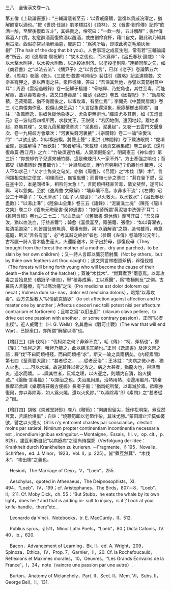 三八　全後漢文卷一九

第五倫《上疏論竇憲》：“三輔論議者至云：‘以貴戚廢錮，當復以貴戚浣濯之，猶解酲當以酒也。’”按《世説·任誕》劉孝標註引《語林》、又《晉書·劉伶傳》記伶“飲酒一斛，至酲後復飲五斗”，其婦責之，伶呪曰：“一飲一斛，五斗解酲”；後世傳爲酒人口實。初意醉酒而復飲酒以醒酒，或由劉伶貪杯，藉口自文，觀此疏乃知其用古法。西俗亦常以酒解酒惡，廋詞曰：“爲狗所嚙，即取此狗之毛燒灰療創”（The hair of the dog that bit you）。人世事理之成反生剋，常有若“三輔論議者”所云，如《逸周書·周祝解》：“故木之伐也，而木爲斧”，《吕氏春秋·論威》：“今以木擊木則拌，以水投水則散，以冰投冰則沉，以塗投塗則陷。”連類同型之句，如《商君書》之“以法去法”、《關尹子》之“以言食言”，已詳《老子》卷論第五六章、《周易》卷論《乾》。《三國志·魏書·明帝紀》裴註引《魏略》記孟達降魏，文帝甚寵狎之，委以西南之任，衆臣或諫，答曰：“吾保其無他，亦譬以蒿箭射蒿中耳”；周密《雲烟過眼録》卷一記鮮于樞語：“骨咄犀、乃蛇角也，其性至毒，而能解毒，蓋以毒攻毒也，故又曰蠱毒犀”；羅泌《路史》卷五《因提紀》下：“劫痼攻積，巴菽殂葛，猶不得而後之，以毒攻毒，有至仁焉”；李開先《中麓閒居集》卷三《江南倭夷作亂、殺傷山東民兵》：“人言捉象還須象，療瘴檳榔出瘴鄉”，自註：“象風而逸，象奴急縱他象捉之，舍象更無術也。”禪語尤多其例，如《五燈會元》卷一波旬爲四祖所困，求救梵王，王説偈：“若因地倒，還因地起。離地求起，終無其理”，又卷九芭蕉繼徹章次：“泥裏倒，泥裏起”，又卷一五雲門文偃章次、卷一九楊歧方會章次：“河裏失錢河裏摝”；《宗鏡録》卷二一論“染愛法門”：“以欲止欲，如以楔出楔，將聲止聲”；惠洪《林間録》卷下載法眼問：“虎項金鈴，是誰解得？”泰欽對：“繫者解得。”朱載瑋《諸真玄奥集成》卷三薛式《還丹復命篇·西江月》之六：“竹破須還竹補，人衰須假鉛全”，明周憲王《神仙會》第三折：“你想却竹子兒還來補竹篩，這是俺煉丹人一家不外”，方士牽强之喻也；而鄭燮《板橋詩鈔·題畫籬竹》：“一片緑陰如洗，護竹何勞荆杞？仍將竹作籬笆，求人不如求己！”又才士隽爽之句矣。亦猶《周書》、《吕覽》之“木伐（擊）木”，言同類相克制之便宜，明理而已，無當風雅；而曹植七步之章曰：“萁在釜下燃，豆在釜中泣，本是同根生，相煎何太急！”，言同類相殘害苦毒，情文斐然，遂可以興、可以怨矣。至於《逸周書·文儆解》：“壤非壤不高，水非水不流”；《左傳》昭公二十年晏子：“以水濟水”；《莊子·人間世》：“以火救火，以水救水”；《吕氏春秋·盡數》：“以湯止沸”；《陸象山全集》卷三五《語録》：“泥裏洗土塊”（陳亮《龍川文集》卷二○《答朱元晦秘書·癸卯通書》：“如俗諺所謂‘黄泥塘中洗彈子’耳”）；《雜阿含經》卷九之二七二：“以血洗血”（《舊唐書·源休傳》義可汗曰：“吾又殺汝，猶以血洗血，汙益甚爾”）；韓愈《喜侯喜至，贈張籍、張徹》：“如以膏濯衣，每漬垢逾染”；則皆謂徒勞無濟、壞事有餘，與“以酒解酒”之類，造句雖肖，命意逕庭，斯又“言各有當”，必“考其辭之終始”者也（參觀《左傳》卷論隱公元年）。古希臘一詩人言木能生産火，火還斷送木，如子出於母，卻復殺母（They brought from the forest the mother of a mother，dry and parched，to be slain by her own children）；又一詩人言即以鷹羽箭射鷹（Not by others，but by thine own feathers art thou caught）；達文齊言林樹資斧柄，斧復伐樹（The forests will bring forth young who will become the cause of their death－the handle of the hatchet）；蓋兼“木伐木”、“燃萁煮豆”兩意焉。以毒攻毒之旨始見於《鶡冠子·環流》，舉“積毒成藥，工以爲醫”，爲“物極則反”之例。古羅馬人言醫療，有“以痛治痛”之法（Pro medicina est dolor dolorem qui necat；Vulnera dum sa-
nas，dolor est medicina doloris），略類“以毒攻毒”。西方先哲教人“以情欲克情欲”（to set affection against affection and to master one by another；Affectus coeceri nec tolli potest nisi per affectum contrarium et fortiorem）；且喻之爲“以釘出釘”（clavum clavo pellere，to drive out one passion with another，or some contrary passion），正同“以楔出楔”。近人威爾士（H. G. Wells）名其書曰《戰可止戰》（The war that will end War），已掛衆口，亦所謂“解酲以酒”也。

【增訂三】《詩·伐柯》：“伐柯如之何？非斧不克”，毛《傳》：“柯、斧柄也”，鄭《箋》：“伐柯之道，唯斧乃能之，此以類求其類也。”正同《逸周書》及達文齊之語；釋“伐”不曰同類相殘，而曰同類相“求”，斯又一喻之具兩柄矣。《内經素問》第七四《至真要大論》：“甚者從之，……從者反治”；王冰註：“夫病之微小者，猶人火也，……可以水滅，故逆其性以折之攻之。病之大甚者，猶龍火也，得濕而炎，遇水而燔。……識其性者，反常之理，以火逐之，則燔灼自消，焰火撲滅。”《論衡·言毒篇》：“以類治之也。夫治風用風，治熱用熱，治邊用蜜丹。”姚秦曇摩耶舍譯《樂瓔珞莊嚴方便經》長者子偈：“猶爲蛇所螫，以毒滅於毒。欲瞋亦復爾，亦以毒除毒，如人爲火燒，還以火炙除。”“以毒除毒”即《素問》之“甚者從之”爾。

【增訂四】胡敬《崇雅堂詩鈔》卷八《鞭筍》：“剥膚但留尖，餘作松明架。煮豆然豆萁，苦語恰堪借”；自註：“燒鞭筍即以老節作柴，其味尤勝。”蒙田謂止淫莫如饜欲，譬之以火熄火（S’ils n’y entroient chastes par consciance，c’estoit moins par satieté. Nimirum propter continentiam incontinentia necessaria est；incendium ignibus extinguitur.－Montaigne，Essais，III. v，op. cit.，p. 825）。諾瓦利斯自記“以病療病”之理尚待探究（Verfolgung der Idee：Krankheit durch Krankheiten zu kurieren. －Fragmente，§ 195，Novalis，Schriften，ed. J. Minor，1923，Vol. II，p. 225）。皆“煮豆然萁”、“木伐木”、“楔出楔”之義也。











　Hesiod，The Marriage of Ceyx，V，“Loeb”，255.

　Aeschylus，quoted in Athenaeus，The Deipnosophists，XI. 494，“Loeb”，IV，199；cf. Aristophanes，The Birds，807－8，“Loeb”，II，211. Cf. Moby Dick，ch. 55：“But Stubb，he eats the whale by its own light，does he？and that is adding in-
sult to injury，is it？Look at your knife-handle，there”etc..

　Leonardo da Vinci，Notebooks，tr. E. MacCurdy，II，512.

　Publius syrus，§ 511，Minor Latin Poets，“Loeb”，80；Dicta Catonis，IV. 40，ib.，620.

　Bacon，Advancement of Learning，Bk. II，ed. A. Wright，209，Spinoza，Ethica，IV，Prop. 7，Garnier，II，20. Cf. la Rochefoucauld，Réflexions et Maximes morales，10，Oeuvres，“Les Grands Écrivains de la France”，I，34，note（vaincre une passion par une autre）.

　Burton，Anatomy of Melancholy，Part. II，Sect. II，Mem. VI，Subs. II，George Bell，II，131.